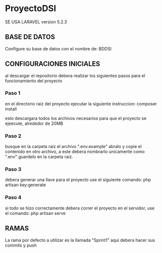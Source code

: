 # ProyectoDSI
SE USA LARAVEL version 5.2.3

## BASE DE DATOS
Configure su base de datos con el nombre de: BDDSI

## CONFIGURACIONES INICIALES

al descargar el repositorio debera realizar los siguientes pasos para el funcionamiento del proyecto

### Paso 1

en el directorio raiz del proyecto ejecutar la siguiente instruccion:  composer install

esto descargara todos los archivos necesarios para que el proyecto se ejeecute, alrededor de 20MB


### Paso 2

busque en la carpeta raiz el archivo ".env.example" abralo y copie el contenido en otro archivo, a este debera nombrarlo unicamente como ".env" guardelo en la carpeta raiz.

### Paso 3

debera generar una llave para el proyecto use el siguiente comando: php artisan key:generate

### Paso 4

si todo se  hizo correctamente debera correr el proyecto en el servidor, use el comando: php artisan serve

## RAMAS
 La rama por defecto a utilizar es la llamada "Sprint1" aqui debera hacer sus commits y push
